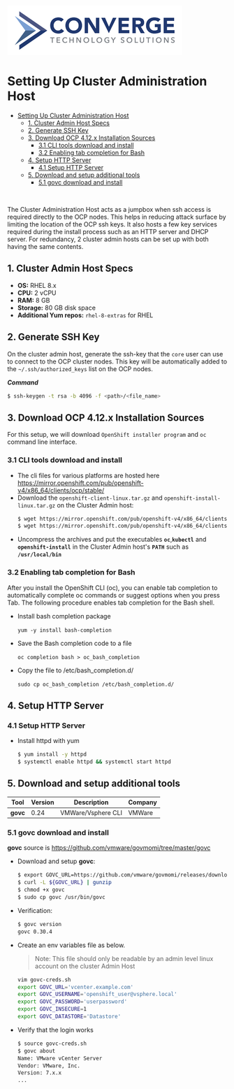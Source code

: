 ![header](../img/convergenewlogo.png)

# Setting Up Cluster Administration Host

- [Setting Up Cluster Administration Host](#setting-up-the-cluster-administration-host)
  - [1. Cluster Admin Host Specs](#1-cluster-admin-host-specs)
  - [2. Generate SSH Key](#2-generate-ssh-key)
  - [3. Download OCP 4.12.x Installation Sources](#3-download-ocp-412x-installation-sources)
    - [3.1 CLI tools download and install](#31-cli-tools-download-and-install)
    - [3.2 Enabling tab completion for Bash](#32-enabling-tab-completion-for-bash)
  - [4. Setup HTTP Server](#4-setup-http-server)
    - [4.1 Setup HTTP Server](#41-setup-http-server)
  - [5. Download and setup additional tools](#5-download-and-setup-additional-tools)
    - [5.1 govc download and install](#51-govc-download-and-install)

<br/>

The Cluster Administration Host acts as a jumpbox when ssh access is required directly to the OCP nodes. This helps in reducing attack surface by limiting the location of the OCP ssh keys. It also hosts a few key services required during the install process such as an HTTP server and DHCP server. For redundancy, 2 cluster admin hosts can be set up with both having the same contents.

## 1. Cluster Admin Host Specs

- **OS:** RHEL 8.x
- **CPU:** 2 vCPU
- **RAM:** 8 GB
- **Storage:** 80 GB disk space
- **Additional Yum repos:** `rhel-8-extras` for RHEL

## 2. Generate SSH Key

On the cluster admin host, generate the ssh-key that the `core` user can use to connect to the OCP cluster nodes. This key will be automatically added to the `~/.ssh/authorized_keys` list on the OCP nodes.

***Command***
``` bash
$ ssh-keygen -t rsa -b 4096 -f <path>/<file_name>
```

## 3. Download OCP 4.12.x Installation Sources

For this setup, we will download `OpenShift installer program` and `oc` command line interface.

### 3.1 CLI tools download and install

- The cli files for various platforms are hosted 
here 
https://mirror.openshift.com/pub/openshift-v4/x86_64/clients/ocp/stable/
- Download the `openshift-client-linux.tar.gz` and `openshift-install-linux.tar.gz` on the Cluster Admin host:
  ``` bash
  $ wget https://mirror.openshift.com/pub/openshift-v4/x86_64/clients/ocp/stable/openshift-install-linux.tar.gz
  $ wget https://mirror.openshift.com/pub/openshift-v4/x86_64/clients/ocp/stable/openshift-client-linux.tar.gz
  ```
- Uncompress the archives and put the executables **`oc`**,**`kubectl`** and **`openshift-install`** in the Cluster Admin host's **`PATH`** such as **`/usr/local/bin`**

### 3.2 Enabling tab completion for Bash

After you install the OpenShift CLI (oc), you can enable tab completion to automatically complete oc commands or suggest options when you press Tab. The following procedure enables tab completion for the Bash shell.

-  Install bash completion package
    
    `yum -y install bash-completion`

- Save the Bash completion code to a file
    
    `oc completion bash > oc_bash_completion`

- Copy the file to /etc/bash_completion.d/

    `sudo cp oc_bash_completion /etc/bash_completion.d/` 

## 4. Setup HTTP Server

### 4.1 Setup HTTP Server

- Install httpd with yum
  ``` bash
  $ yum install -y httpd
  $ systemctl enable httpd && systemctl start httpd
  ```

## 5. Download and setup additional tools

| Tool | Version | Description | Company |
|--|--|--|--|
|**govc**| 0.24 | VMWare/Vsphere CLI | VMWare |

### 5.1 govc download and install

**govc** source is https://github.com/vmware/govmomi/tree/master/govc
- Download and setup **govc**:
  ```bash
  $ export GOVC_URL=https://github.com/vmware/govmomi/releases/download/v0.30.4/govc_Linux_x86_64.tar.gz
  $ curl -L ${GOVC_URL} | gunzip
  $ chmod +x govc
  $ sudo cp govc /usr/bin/govc
  ```
- Verification:
  
  ``` bash
  $ govc version
  govc 0.30.4
  ```

- Create an env variables file as below.

  > Note: This file should only be readable by an admin level linux account on the cluster Admin Host

  ```bash
  vim govc-creds.sh
  export GOVC_URL='vcenter.example.com'
  export GOVC_USERNAME='openshift_user@vsphere.local'
  export GOVC_PASSWORD='userpassword'
  export GOVC_INSECURE=1
  export GOVC_DATASTORE='Datastore'
  ```

- Verify that the login works
 
  ``` bash
  $ source govc-creds.sh
  $ govc about
  Name: VMware vCenter Server
  Vendor: VMware, Inc.
  Version: 7.x.x
  ...

